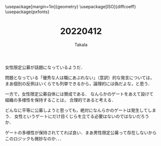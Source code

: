 ﻿---
title: 20220412
yesterday: 20220411
tomorrow: 20220413
days: 837
author: Takala
header-includes:
  - \usepackage[margin=1in]{geometry}
  - \usepackage[ISO]{diffcoeff}
  - \usepackage{pxfonts}
---


女性限定公募が話題になっているようだ．


問題となっている「優秀な人は職にあぶれない」（意訳）的な発言については，
まあ個別の反例はいくらでも列挙できるから，論理的には偽だよな，と思う．


一方で，女性限定公募自体には賛成である．
なんらかのゲートをあえて設けて組織の多様性を保持することは，
合理的であると考える．



どんなに平等に公募しようと思っても，絶対になんらかのゲートは発生してしまう．
女性というゲートにだけ目くじらを立てる必要はないのではないだろうか．


ゲートの多様性が保持されててれば良い．まあ男性限定公募って存在しないからこのロジックも微妙なのか．．．


